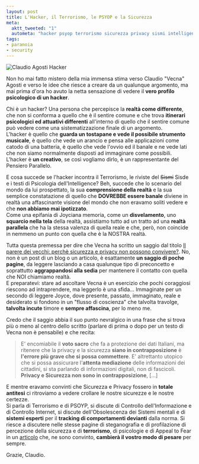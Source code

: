```yaml
--- 
layout: post
title: L'Hacker, il Terrorismo, le PSYOP e la Sicurezza
meta: 
  aktt_tweeted: "1"
  autometa: "hacker psyop terrorismo sicurezza privacy sismi intelligence psicologia realtà vecna agosti claudio delirandom"
tags: 
- paranoia
- security
---
```

![Claudio Agosti Hacker](http://www.lastknight.com/download/20070523_matrix1.jpg)

Non ho mai fatto mistero della mia immensa stima verso Claudio "Vecna" Agosti e verso le idee che riesce a creare da un qualunque argomento, ma mai prima d'ora ho avuto la netta sensazione di vedere il **vero profilo psicologico di un hacker**. 
  
Chi è un hacker? Una persona che percepisce la **realtà come differente**, che non si conforma a quello che è il sentire comune e che trova **itinerari psicologici ed attuativi differenti** all'interno di quello che il sentire comune può vedere come una sistematizzazione finale di un argomento.  
L'hacker è quello che **guarda un tostapane e vede il possibile strumento musicale**, è quello che vede un arancio e pensa alle applicazioni come catodo di una batteria, è quello che vede l'ovvio ed il banale e ne vede lati che non siamo normalmente disposti ad immaginare come possibili. L'hacker è **un creativo**, se così vogliamo dirlo, è un rappresentante del Pensiero Parallelo.  
  
E cosa succede se l'hacker incontra il Terrorismo, le riviste del <s>Sismi</s> Sisde e i testi di Psicologia dell'Intelligence? Beh, succede che lo scenario del mondo da lui prospettato, la sua **comprensione della realtà** e la sua semplice constatazione di quello che **DOVREBBE essere banale** diviene in realtà una affascinante visione del mondo che non eravamo soliti vedere e che **non abbiamo mai ipotizzato**.  
Come una epifania di Joyciana memoria, come un **disvelamento**, uno **squarcio nella tela** della realtà, assistiamo tutto ad un tratto ad una **realtà parallela** che ha la stessa valenza di quella reale e che, però, non coincide in nemmeno un punto con quella che è la NOSTRA realtà.  
  
Tutta questa premessa per dire che Vecna ha scritto un saggio dal titolo [Il parere dei vecchi: perchè sicurezza e privacy non possono convivere?](http://www.delirandom.net/x/privacy_e_sicurezza.htm). No, non è un post di un blog o un articolo, è esattamente **un saggio di poche pagine**, da leggere lasciando a casa qualunque tipo di preconcetto e soprattutto **aggrappandosi alla sedia** per mantenere il contatto con quella che NOI chiamiamo realtà.  
E preparatevi: stare ad ascoltare Vecna è un esercizio che pochi coraggiosi riescono ad intraprendere, ma leggerlo è una sfida... Immaginate per un secondo di leggere Joyce, dove presente, passato, immaginato, reale e desiderato si fondono in un "flusso di coscienza" che talvolta travolge, **talvolta incute** timore e **sempre affascina**, per lo meno me.  
  
Credo che il saggio abbia il suo punto nevralgico in una frase che si trova più o meno al centro dello scritto (parlare di prima o dopo per un testo di Vecna non è pensabile) e che recita:

> E' encomiabile il **voto sacro** che fa a protezione dei dati Italiani, ma ritenere che la privacy e la sicurezza **siano in contrapposizione** è **l'errore più grave che si possa commettere**. E' altrettanto utopico che si possa assicurare l'**attenta mediazione** delle informazioni dei cittadini, si sta parlando di informazioni digitali, non di fascicoli.  
> **Privacy e Sicurezza non sono in contrapposizione**, [...]
  
E mentre eravamo convinti che Sicurezza e Privacy fossero in **totale antitesi** ci ritroviamo a vedere crollare le nostre sicurezze e le nostre certezze.  
Si parla di Terrorismo e di PSOYP, si discute di Controllo dell'Informazione e di Controllo Internet, si discute dell'Obsolescenza dei Sistemi mentali e di **sistemi esperti** per il **tracking di comportamenti devianti** dalla norma. Si riesce a discutere nelle stesse pagine di steganografia e di profilazione di percezione della sicurezza e di **terrorismo**, di psicologie e di Appeal to Fear in un [articolo](http://www.delirandom.net/x/privacy_e_sicurezza.htm) che, ne sono convinto, **cambierà il vostro modo di pesare** per sempre.  
  
Grazie, Claudio.  
  
   
